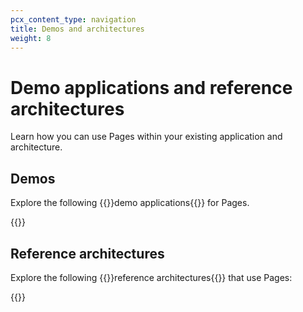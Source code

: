 ```yaml
---
pcx_content_type: navigation
title: Demos and architectures
weight: 8
---
```


# Demo applications and reference architectures

Learn how you can use Pages within your existing application and architecture.

## Demos

Explore the following {{<glossary-tooltip term_id="demo application">}}demo applications{{</glossary-tooltip>}} for Pages.

{{<external-resources resource_type="apps" products="Pages">}}

## Reference architectures

Explore the following {{<glossary-tooltip term_id="reference architecture">}}reference architectures{{</glossary-tooltip>}} that use Pages:

{{<resource-by-selector products="Pages" resource_type="reference-architecture,design-guide,reference-architecture-diagram">}}